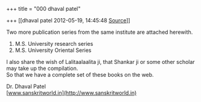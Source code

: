 +++
title = "000 dhaval patel"

+++
[[dhaval patel	2012-05-19, 14:45:48 [Source](https://groups.google.com/g/bvparishat/c/8qmod9pbNVA)]]



  
Two more publication series from the same institute are attached herewith.  
1. M.S. University research series  
2. M.S. University Oriental Series  
  
I also share the wish of Lalitaalaalita ji, that Shankar ji or some other scholar may take up the compilation.  
So that we have a complete set of these books on the web.  
  
Dr. Dhaval Patel  
[www.sanskritworld.in](http://www.sanskritworld.in)  

  

